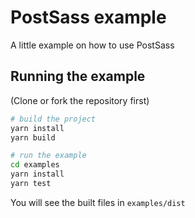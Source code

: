 # PostSass example

A little example on how to use PostSass

## Running the example

(Clone or fork the repository first)

```bash
# build the project
yarn install
yarn build

# run the example
cd examples
yarn install
yarn test
```

You will see the built files in `examples/dist`
